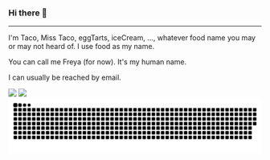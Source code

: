 ### Hi there 👋

---

I'm Taco, Miss Taco, eggTarts, iceCream, ..., whatever food name you may or may not heard of. I use food as my name.

You can call me Freya (for now). It's my human name.

I can usually be reached by email. 

<!-- - 👯 I’m looking to collaborate on ...
- 🤔 I’m looking for help with ...
- 💬 Ask me about ...
- 📫 How to reach me: -->
<!--
<picture>
  <source
    srcset="https://github-readme-stats.vercel.app/api/wakatime?username=leots1234&layout=compact&api_domain=wakapi.dev&theme=dark"
    media="(prefers-color-scheme: dark)"
  />
  <source
    srcset="https://github-readme-stats.vercel.app/api/wakatime?username=leots1234&layout=compact&api_domain=wakapi.dev"
    media="(prefers-color-scheme: light), (prefers-color-scheme: no-preference)"
  />
  <img src="https://github-readme-stats.vercel.app/api/wakatime?username=leots1234&layout=compact&api_domain=wakapi.dev" />
</picture>
-->
<picture>
  <source
    srcset="https://github-readme-stats.vercel.app/api/wakatime?username=leots1234&layout=compact&langs_count=10&custom_title=Most%20Used%20Languages&display_format=percent&api_domain=wakapi.dev&theme=github_dark&hide_border=true"
    media="(prefers-color-scheme: dark)"
  />
  <source
    srcset="https://github-readme-stats.vercel.app/api/wakatime?username=leots1234&layout=compact&langs_count=10&custom_title=Most%20Used%20Languages&display_format=percent&theme=graywhite&api_domain=wakapi.dev&hide_border=true"
    media="(prefers-color-scheme: light), (prefers-color-scheme: no-preference)"
  />
  <img src="https://github-readme-stats.vercel.app/api/wakatime?username=leots1234&layout=compact&langs_count=10&custom_title=Most%20Used%20Languages&display_format=percent&theme=graywhite&api_domain=wakapi.dev&hide_border=true" />
</picture>

<picture>
  <source
    srcset="https://github-readme-stats.vercel.app/api?username=ann61c&rank_icon=github&theme=github_dark&hide_border=true&card_width=270"
    media="(prefers-color-scheme: dark)"
  />
  <source
    srcset="https://github-readme-stats.vercel.app/api?username=ann61c&rank_icon=github&hide_border=true&theme=graywhite&card_width=270"
    media="(prefers-color-scheme: light), (prefers-color-scheme: no-preference)"
  />
  <img src="https://github-readme-stats.vercel.app/api?username=ann61c&rank_icon=github&hide_border=true&theme=graywhite&card_width=270" />
</picture>

<picture>
  <source media="(prefers-color-scheme: dark)" srcset="https://raw.githubusercontent.com/ann61c/ann61c/output/github-contribution-grid-snake-dark.svg">
  <source media="(prefers-color-scheme: light)" srcset="https://raw.githubusercontent.com/ann61c/ann61c/output/github-contribution-grid-snake.svg">
  <img alt="github contribution grid snake animation" src="https://raw.githubusercontent.com/ann61c/ann61c/output/github-contribution-grid-snake.svg">
</picture>
